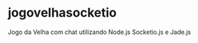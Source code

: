 jogovelhasocketio
=================

Jogo da Velha com chat utilizando Node.js Socketio.js e Jade.js
